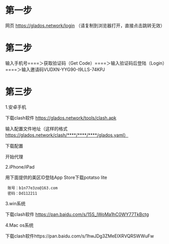 # 第一步

网页 https://glados.network/login （请复制到浏览器打开，直接点击跳转无效）

# 第二步

输入手机号====＞获取验证码（Get Code）====＞输入验证码后登陆（Login）====＞输入邀请码VUDXN-YYG90-I9LLS-74KPJ

# 第三步

1.安卓手机

下载clash软件 https://glados.network/tools/clash.apk

输入配置文件地址（这样的格式 https://glados.network/clash/****/****/****/glados.yaml）

下载配置

开始代理

2.iPhone/iPad

用下面提供的美区ID登陆App Store下载potatso lite

     账号：b1n77e3zo@163.com 
     密码：Dd112211

3.win系统

下载clash软件 https://pan.baidu.com/s/15S_lWoMa1hC0WY77TkBctg

4.Mac os系统

下载clash软件https://pan.baidu.com/s/1hwJDg3ZMeEIXRVQRSWWuFw
